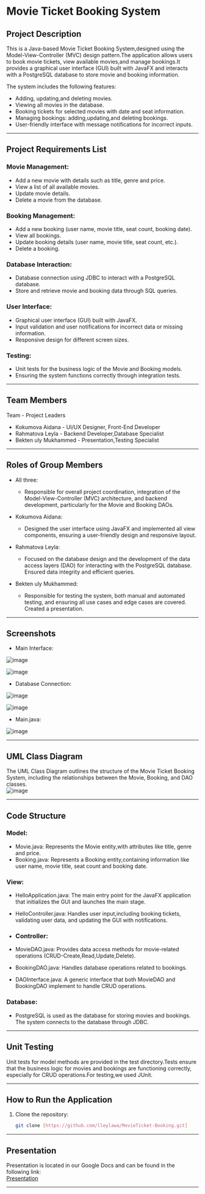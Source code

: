 # Movie Ticket Booking System

## Project Description

This is a Java-based Movie Ticket Booking System,designed using the Model-View-Controller (MVC) design pattern.The application allows users to book movie tickets, view available movies,and manage bookings.It provides a graphical user interface (GUI) built with JavaFX and interacts with a PostgreSQL database to store movie and booking information.

The system includes the following features:
- Adding, updating,and deleting movies.
- Viewing all movies in the database.
- Booking tickets for selected movies with date and seat information.
- Managing bookings: adding,updating,and deleting bookings.
- User-friendly interface with message notifications for incorrect inputs.

---

## Project Requirements List

### Movie Management:
- Add a new movie with details such as title, genre and price.
- View a list of all available movies.
- Update movie details.
- Delete a movie from the database.

### Booking Management:
- Add a new booking (user name, movie title, seat count, booking date).
- View all bookings.
- Update booking details (user name, movie title, seat count, etc.).
- Delete a booking.

### Database Interaction:
- Database connection using JDBC to interact with a PostgreSQL database.
- Store and retrieve movie and booking data through SQL queries.

### User Interface:
- Graphical user interface (GUI) built with JavaFX.
- Input validation and user notifications for incorrect data or missing information.
- Responsive design for different screen sizes.
  
### Testing:
- Unit tests for the business logic of the Movie and Booking models.
- Ensuring the system functions correctly through integration tests.

---

## Team Members

Team - Project Leaders
- Kokumova Aidana - UI/UX Designer, Front-End Developer
- Rahmatova Leyla - Backend Developer,Database Specialist
- Bekten uly Mukhammed - Presentation,Testing Specialist

---

## Roles of Group Members

- All three: 
  - Responsible for overall project coordination, integration of the Model-View-Controller (MVC) architecture, and backend development, particularly for the Movie and Booking DAOs.
  
- Kokumova Aidana: 
  - Designed the user interface using JavaFX and implemented all view components, ensuring a user-friendly design and responsive layout.

- Rahmatova Leyla: 
  - Focused on the database design and the development of the data access layers (DAO) for interacting with the PostgreSQL database. Ensured data integrity and efficient queries.

- Bekten uly Mukhammed: 
  - Responsible for testing the system, both manual and automated testing, and ensuring all use cases and edge cases are covered. Created a presentation.

---

## Screenshots

- Main Interface:  

![image](https://github.com/user-attachments/assets/6c01962a-c661-4777-a5d5-9df6a7a98b82)

![image](https://github.com/user-attachments/assets/25b82b26-b122-49ef-b487-4c1ea51ab65f)

  
- Database Connection:  

![image](https://github.com/user-attachments/assets/1cc773b1-969a-4351-8cf8-5863dcd9260f)

![image](https://github.com/user-attachments/assets/5389136b-dd46-4209-9860-d87cb9a1a967)


- Main.java:

![image](https://github.com/user-attachments/assets/c15f5416-eacc-4faa-8b03-f3d306a16db1)


---

## UML Class Diagram

The UML Class Diagram outlines the structure of the Movie Ticket Booking System, including the relationships between the Movie, Booking, and DAO classes.  
![image](https://github.com/user-attachments/assets/dca22120-a5cd-469b-b487-d151f7b32836)



---

## Code Structure

### Model:
- Movie.java: Represents the Movie entity,with attributes like title, genre and price.
- Booking.java: Represents a Booking entity,containing information like user name, movie title, seat count and booking date.

### View:
- HelloApplication.java: The main entry point for the JavaFX application that initializes the GUI and launches the main stage.
- HelloController.java: Handles user input,including booking tickets, validating user data, and updating the GUI with notifications.
  
- ### Controller:
- MovieDAO.java: Provides data access methods for movie-related operations (CRUD-Create,Read,Update,Delete).
- BookingDAO.java: Handles database operations related to bookings.
- DAOInterface.java: A generic interface that both MovieDAO and BookingDAO implement to handle CRUD operations.

### Database:
- PostgreSQL is used as the database for storing movies and bookings. The system connects to the database through JDBC.

---

## Unit Testing

Unit tests for model methods are provided in the test directory.Tests ensure that the business logic for movies and bookings are functioning correctly, especially for CRUD operations.For testing,we used JUnit.

---

## How to Run the Application

1. Clone the repository:
   ```bash
   git clone [https://github.com/lleylawa/MovieTicket-Booking.git]
   
---

## Presentation

Presentation is located in our Google Docs and can be found in the following link:  
[Presentation](https://link-to-google-docs)

---
